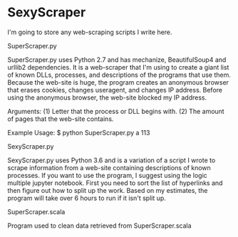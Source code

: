 # SexyScraper
I'm going to store any web-scraping scripts I write here. 

SuperScraper.py

SuperScraper.py uses Python 2.7 and has mechanize, BeautifulSoup4 and urllib2 dependencies. It is a web-scraper that I'm using to create a giant list of known DLLs, processes, and descriptions of the programs that use them. Because the web-site is huge, the program creates an anonymous browser that erases cookies, changes useragent, and changes IP address. Before using the anonymous browser, the web-site blocked my IP address. 

Arguments: 
(1) Letter that the process or DLL begins with.
(2) The amount of pages that the web-site contains. 

Example Usage:
$ python SuperScraper.py a 113

SexyScraper.py

SexyScraper.py uses Python 3.6 and is a variation of a script I wrote to scrape information from a web-site containing descriptions of known processes. If you want to use the program, I suggest using the logic multiple jupyter notebook. First you need to sort the list of hyperlinks and then figure out how to split up the work. Based on my estimates, the program will take over 6 hours to run if it isn't split up.

SuperScraper.scala

Program used to clean data retrieved from SuperScraper.scala
